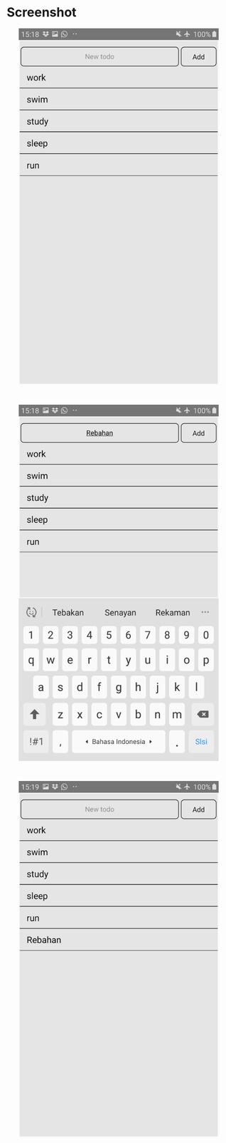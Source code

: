 # Screenshot

<p align="center">
<img src="./21.jpg" width="450" align="center">
</p>
<br>
<p align="center">
<img src="./22.jpg" width="450" align="center">
</p>
<br>
<p align="center">
<img src="./23.jpg" width="450" align="center">
</p>
